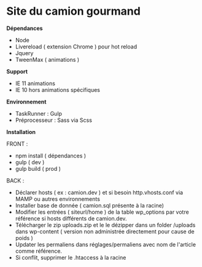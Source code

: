 # Site du camion gourmand

**Dépendances**

- Node
- Livereload ( extension Chrome ) pour hot reload
- Jquery
- TweenMax ( animations )

**Support**
- IE 11 animations
- IE 10 hors animations spécifiques

**Environnement**

- TaskRunner : Gulp
- Préprocesseur : Sass via Scss

**Installation**

FRONT :

- npm install ( dépendances )
- gulp ( dev )
- gulp build ( prod )

BACK :

- Déclarer hosts ( ex : camion.dev ) et si besoin http.vhosts.conf via MAMP ou autres environnements
- Installer base de donnée ( camion.sql présente à la racine)
- Modifier les entrées ( siteurl/home ) de la table wp_options par votre référence si hosts différents de camion.dev.
- Télécharger le zip uploads.zip et le le dézipper dans un folder /uploads dans wp-content ( version non administrée directement pour cause de poids )
- Updater les permaliens dans réglages/permaliens avec nom de l'article comme référence.
- Si conflit, supprimer le .htaccess à la racine

